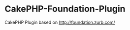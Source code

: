 CakePHP-Foundation-Plugin
=========================

CakePHP Plugin based on http://foundation.zurb.com/